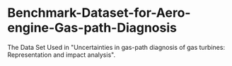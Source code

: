 # Benchmark-Dataset-for-Aero-engine-Gas-path-Diagnosis
The Data Set Used in "Uncertainties in gas-path diagnosis of gas turbines: Representation and impact analysis".
